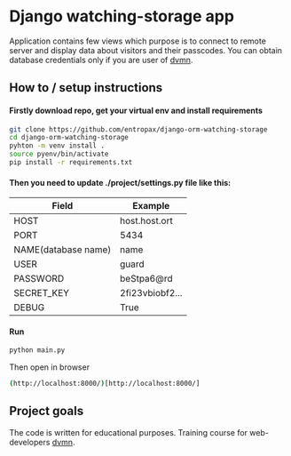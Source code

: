 # Django watching-storage app
Application contains few views which purpose is to connect to remote server
and display data about visitors and their passcodes.
You can obtain database credentials only if you are user of [dvmn](https://dvmn.org).

## How to / setup instructions
#### Firstly download repo, get your virtual env and install requirements
```bash
git clone https://github.com/entropax/django-orm-watching-storage
cd django-orm-watching-storage
pyhton -m venv install .
source pyenv/bin/activate
pip install -r requirements.txt
```

#### Then you need to update ./project/settings.py file like this:
| Field               | Example         |
| -----               | ------          |
| HOST                | host.host.ort   |
| PORT                | 5434            |
| NAME(database name) | name            |
| USER                | guard           |
| PASSWORD            | beStpa6@rd      |
| SECRET_KEY          | 2fi23vbiobf2... |
| DEBUG               | True            |

#### Run
```bash
python main.py
```
Then open in browser
```bash
(http://localhost:8000/)[http://localhost:8000/]
```
## Project goals
The code is written for educational purposes.
Training course for web-developers [dvmn](https://dvmn.org).
